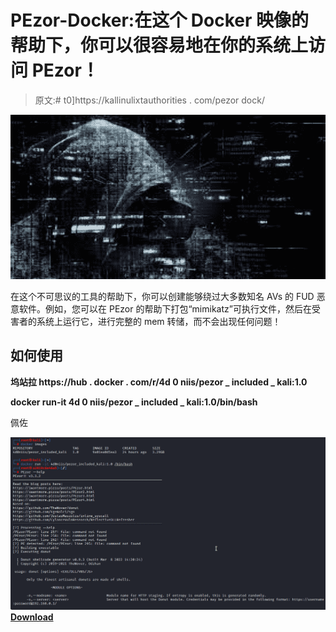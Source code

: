 # PEzor-Docker:在这个 Docker 映像的帮助下，你可以很容易地在你的系统上访问 PEzor！

> 原文:# t0]https://kallinulixtauthorities . com/pezor dock/

[![](img//449275bb5271e957f80b3263b95651ea.png)](https://blogger.googleusercontent.com/img/b/R29vZ2xl/AVvXsEhQOyUz-sUuXduxUDi5cgFfpzeCHW5ZXx9y1CfcMpq9Lh-qGBSnUGpDMk5KiAL4Wbyr7hTcIzkVt-e2m8kh6R2npSv6KSdvEiQ35P3MWb4GYS9HVV_re-o63qryJOJcgoJ-Lxj_7zNGuzBLtj4kmGTmnnn6OpL0KrcmHuzpAOdkykWmf0pzJlUT6SKy/s728/images.png)

在这个不可思议的工具的帮助下，你可以创建能够绕过大多数知名 AVs 的 FUD 恶意软件。例如，您可以在 PEzor 的帮助下打包“mimikatz”可执行文件，然后在受害者的系统上运行它，进行完整的 mem 转储，而不会出现任何问题！

## 如何使用

**坞站拉 https://hub . docker . com/r/4d 0 niis/pezor _ included _ kali:1.0**

**docker run-it 4d 0 niis/pezor _ included _ kali:1.0/bin/bash**

佩佐

![](img//595f2782322abe6eafa9083b067399ae.png)[**Download**](https://github.com/4D0niiS/PEzor-Docker)